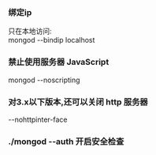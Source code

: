### 绑定ip  
只在本地访问:  
mongod --bindip localhost  

### 禁止使用服务器 JavaScript
mongod --noscripting

### 对3.x以下版本,还可以关闭 http 服务器
--nohttpinter-face

### ./mongod --auth  开启安全检查